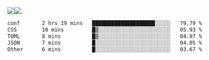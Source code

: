 <div style="display: flex; flex-direction: row;">
<img style="height: auto; width: auto;" class="img" src="https://raw.githubusercontent.com/blazepp/github-stats/master/generated/overview.svg#gh-dark-mode-only" />
<img style="height: auto; width: auto;" class="img" src="https://raw.githubusercontent.com/blazepp/github-stats/master/generated/languages.svg#gh-dark-mode-only" />
</div>

<div style="display: flex; flex-direction: row;">
<!--START_SECTION:waka-->

```txt
conf       2 hrs 19 mins   ████████████████████░░░░░   79.79 %
CSS        10 mins         █▒░░░░░░░░░░░░░░░░░░░░░░░   05.93 %
TOML       8 mins          █▒░░░░░░░░░░░░░░░░░░░░░░░   04.97 %
JSON       7 mins          █░░░░░░░░░░░░░░░░░░░░░░░░   04.05 %
Other      6 mins          █░░░░░░░░░░░░░░░░░░░░░░░░   03.67 %
```

<!--END_SECTION:waka-->
</div>
